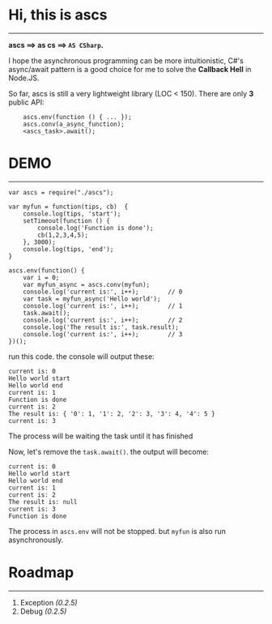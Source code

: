 # Hi, this is ascs
- - -
**ascs ==> as cs ==> `AS CSharp`.**

I hope the asynchronous programming can be more intuitionistic, C#'s async/await pattern is a good choice for me to solve the **Callback Hell** in Node.JS.

So far, ascs is still a very lightweight library (LOC < 150). There are only **3** public API:

```
	ascs.env(function () { ... });
	ascs.conv(a_async_function);
	<ascs_task>.await();
```

# DEMO
- - -
```
var ascs = require("./ascs");

var myfun = function(tips, cb)  {
    console.log(tips, 'start');
    setTimeout(function () {
        console.log('Function is done');
        cb(1,2,3,4,5);
    }, 3000);
    console.log(tips, 'end');
}

ascs.env(function() {
    var i = 0;
    var myfun_async = ascs.conv(myfun);
    console.log('current is:', i++);        // 0
    var task = myfun_async('Hello world');
    console.log('current is:', i++);        // 1
    task.await();
    console.log('current is:', i++);        // 2
    console.log('The result is:', task.result);
    console.log('current is:', i++);        // 3
})();

```

run this code. the console will output these:
```
current is: 0
Hello world start
Hello world end
current is: 1
Function is done
current is: 2
The result is: { '0': 1, '1': 2, '2': 3, '3': 4, '4': 5 }
current is: 3
```
The process will be waiting the task until it has finished

Now, let's remove the `task.await()`. the output will become:
```
current is: 0
Hello world start
Hello world end
current is: 1
current is: 2
The result is: null
current is: 3
Function is done
```

The process in `ascs.env` will not be stopped. but `myfun` is also run asynchronously.

# Roadmap
- - -
1. Exception *(0.2.5)*
2. Debug *(0.2.5)*


